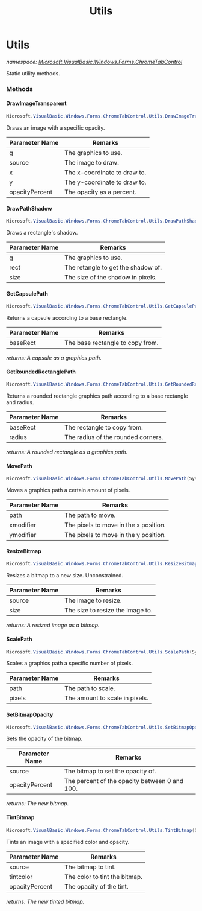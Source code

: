 ﻿---
title: Utils
---

# Utils
_namespace: [Microsoft.VisualBasic.Windows.Forms.ChromeTabControl](N-Microsoft.VisualBasic.Windows.Forms.ChromeTabControl.html)_

Static utility methods.

### Methods

#### DrawImageTransparent
```csharp
Microsoft.VisualBasic.Windows.Forms.ChromeTabControl.Utils.DrawImageTransparent(System.Drawing.Graphics,System.Drawing.Bitmap,System.Single,System.Single,System.Single)
```
Draws an image with a specific opacity.

|Parameter Name|Remarks|
|--------------|-------|
|g|The graphics to use.|
|source|The image to draw.|
|x|The x-coordinate to draw to.|
|y|The y-coordinate to draw to.|
|opacityPercent|The opacity as a percent.|


#### DrawPathShadow
```csharp
Microsoft.VisualBasic.Windows.Forms.ChromeTabControl.Utils.DrawPathShadow(System.Drawing.Graphics,System.Drawing.RectangleF,System.Int32)
```
Draws a rectangle's shadow.

|Parameter Name|Remarks|
|--------------|-------|
|g|The graphics to use.|
|rect|The retangle to get the shadow of.|
|size|The size of the shadow in pixels.|


#### GetCapsulePath
```csharp
Microsoft.VisualBasic.Windows.Forms.ChromeTabControl.Utils.GetCapsulePath(System.Drawing.RectangleF)
```
Returns a capsule according to a base rectangle.

|Parameter Name|Remarks|
|--------------|-------|
|baseRect|The base rectangle to copy from.|

_returns: A capsule as a graphics path._

#### GetRoundedRectanglePath
```csharp
Microsoft.VisualBasic.Windows.Forms.ChromeTabControl.Utils.GetRoundedRectanglePath(System.Drawing.RectangleF,System.Single)
```
Returns a rounded rectangle graphics path according to a base rectangle and radius.

|Parameter Name|Remarks|
|--------------|-------|
|baseRect|The rectangle to copy from.|
|radius|The radius of the rounded corners.|

_returns: A rounded rectangle as a graphics path._

#### MovePath
```csharp
Microsoft.VisualBasic.Windows.Forms.ChromeTabControl.Utils.MovePath(System.Drawing.Drawing2D.GraphicsPath,System.Single,System.Single)
```
Moves a graphics path a certain amount of pixels.

|Parameter Name|Remarks|
|--------------|-------|
|path|The path to move.|
|xmodifier|The pixels to move in the x position.|
|ymodifier|The pixels to move in the y position.|


#### ResizeBitmap
```csharp
Microsoft.VisualBasic.Windows.Forms.ChromeTabControl.Utils.ResizeBitmap(System.Drawing.Bitmap,System.Drawing.Size)
```
Resizes a bitmap to a new size. Unconstrained.

|Parameter Name|Remarks|
|--------------|-------|
|source|The image to resize.|
|size|The size to resize the image to.|

_returns: A resized image as a bitmap._

#### ScalePath
```csharp
Microsoft.VisualBasic.Windows.Forms.ChromeTabControl.Utils.ScalePath(System.Drawing.Drawing2D.GraphicsPath,System.Single)
```
Scales a graphics path a specific number of pixels.

|Parameter Name|Remarks|
|--------------|-------|
|path|The path to scale.|
|pixels|The amount to scale in pixels.|


#### SetBitmapOpacity
```csharp
Microsoft.VisualBasic.Windows.Forms.ChromeTabControl.Utils.SetBitmapOpacity(System.Drawing.Bitmap,System.Single)
```
Sets the opacity of the bitmap.

|Parameter Name|Remarks|
|--------------|-------|
|source|The bitmap to set the opacity of.|
|opacityPercent|The percent of the opacity between 0 and 100.|

_returns: The new bitmap._

#### TintBitmap
```csharp
Microsoft.VisualBasic.Windows.Forms.ChromeTabControl.Utils.TintBitmap(System.Drawing.Bitmap,System.Drawing.Color,System.Single)
```
Tints an image with a specified color and opacity.

|Parameter Name|Remarks|
|--------------|-------|
|source|The bitmap to tint.|
|tintcolor|The color to tint the bitmap.|
|opacityPercent|The opacity of the tint.|

_returns: The new tinted bitmap._





